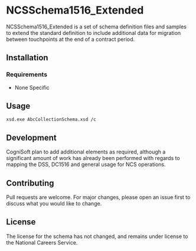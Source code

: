 # NCSSchema1516_Extended
 
NCSSchema1516_Extended is a set of schema definition files and samples to extend the standard definition to include additional data for migration between touchpoints at the end of a contract period.
 
## Installation
 
### Requirements
* None Specific
 
 
## Usage
 
```.NET
xsd.exe AbcCollectionSchema.xsd /c
```
 
## Development
CogniSoft plan to add additional elements as required, although a significant amount of work has already been performed with regards to mapping the DSS, DC1516 and general usage for NCS operations.
 
## Contributing
Pull requests are welcome. For major changes, please open an issue first to discuss what you would like to change.
 
## License
The license for the schema has not changed, and remains under license to the National Careers Service.
